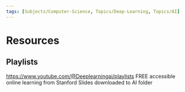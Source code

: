 ```yaml
---
tags: [Subjects/Computer-Science, Topics/Deep-Learning, Topics/AI]
---
```


# Resources

## Playlists

https://www.youtube.com/@Deeplearningai/playlists
FREE accessible online learning from Stanford
Slides downloaded to AI folder




